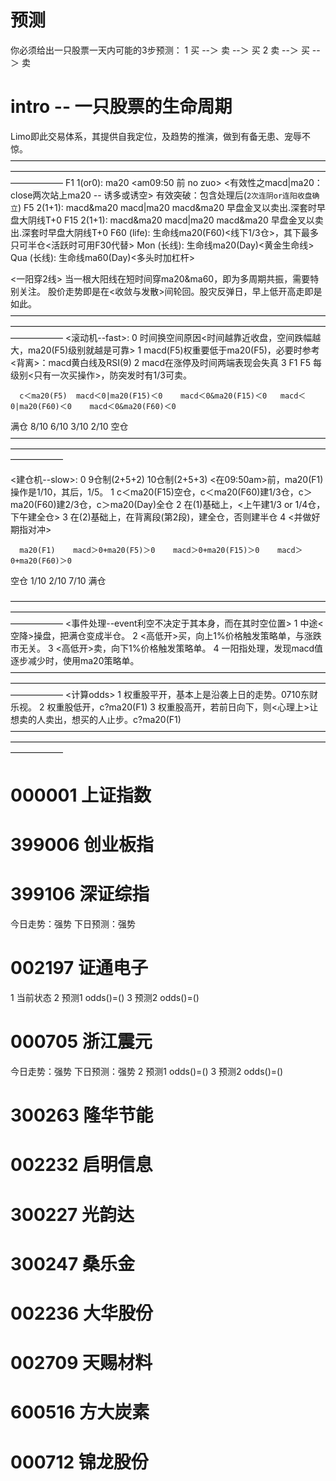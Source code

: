 # 预测

你必须给出一只股票一天内可能的3步预测：
1 买 --＞ 卖 --＞ 买
2 卖 --＞ 买 --＞ 卖

# intro -- 一只股票的生命周期

Limo即此交易体系，其提供自我定位，及趋势的推演，做到有备无患、宠辱不惊。
——————————————————————————————————————————————————————————————————————————————
F1  1(or0): ma20 <am09:50 前 no zuo> <有效性之macd|ma20：close两次站上ma20 -- 诱多或诱空>
            有效突破：包含处理后(`2次连阴or连阳收盘确立`)
F5  2(1+1): macd&ma20 macd|ma20 macd&ma20 早盘金叉以卖出.深套时早盘大阴线T+0
F15 2(1+1): macd&ma20 macd|ma20 macd&ma20 早盘金叉以卖出.深套时早盘大阴线T+0
F60 (life): 生命线ma20(F60)<线下1/3仓>，其下最多只可半仓<活跃时可用F30代替>
Mon (长线): 生命线ma20(Day)<黄金生命线>
Qua (长线): 生命线ma60(Day)<多头时加杠杆>

<一阳穿2线> 当一根大阳线在短时间穿ma20&ma60，即为多周期共振，需要特别关注。
            股价走势即是在<收敛与发散>间轮回。股灾反弹日，早上低开高走即是如此。
——————————————————————————————————————————————————————————————————————————————
<滚动机--fast>: 
0 时间换空间原因<时间越靠近收盘，空间跌幅越大，ma20(F5)级别就越是可靠>
1 macd(F5)权重要低于ma20(F5)，必要时参考<背离>：macd黄白线及RSI(9)
2 macd在涨停及时间两端表现会失真
3 F1 F5 每级别<只有一次买操作>，防突发时有1/3可卖。

      c＜ma20(F5)  macd＜0|ma20(F15)＜0    macd＜0&ma20(F15)＜0   macd＜0|ma20(F60)＜0    macd＜0&ma20(F60)＜0
满仓            8/10                   6/10                    3/10                  2/10                     空仓
——————————————————————————————————————————————————————————————————————————————

<建仓机--slow>: 
0 9仓制(2+5+2) 10仓制(2+5+3)
  <在09:50am>前，ma20(F1)操作是1/10，其后，1/5。
1 c＜ma20(F15)空仓，c＜ma20(F60)建1/3仓，c＞ma20(F60)建2/3仓，c＞ma20(Day)全仓
2 在(1)基础上，<上午建1/3 or 1/4仓，下午建全仓>
3 在(2)基础上，在背离段(第2段)，建全仓，否则建半仓
4 <并做好期指对冲>

      ma20(F1)    macd＞0+ma20(F5)＞0    macd＞0+ma20(F15)＞0    macd＞0+ma20(F60)＞0
空仓          1/10                   2/10                    7/10                    满仓

——————————————————————————————————————————————————————————————————————————————
<事件处理--event利空不决定于其本身，而在其时空位置>
1 中途<空降>操盘，把满仓变成半仓。
2 <高低开>买，向上1%价格触发策略单，与涨跌市无关。
3 <高低开>卖，向下1%价格触发策略单。 
4 一阳指处理，发现macd值逐步减少时，使用ma20策略单。
——————————————————————————————————————————————————————————————————————————————
<计算odds>
1 权重股平开，基本上是沿袭上日的走势。0710东财乐视。
2 权重股低开，c?ma20(F1)
3 权重股高开，若前日向下，则<心理上>让想卖的人卖出，想买的人止步。c?ma20(F1)
——————————————————————————————————————————————————————————————————————————————

# 000001	上证指数
# 399006	创业板指
# 399106	深证综指
今日走势：强势
下日预测：强势

# 002197	证通电子
1 当前状态
2 预测1 odds()=()
3 预测2 odds()=()

# 000705	浙江震元
今日走势：强势
下日预测：强势
2 预测1 odds()=()
3 预测2 odds()=()

# 300263	隆华节能
# 002232	启明信息
# 300227	光韵达
# 300247	桑乐金
# 002236	大华股份
# 002709	天赐材料
# 600516	方大炭素
# 000712	锦龙股份
